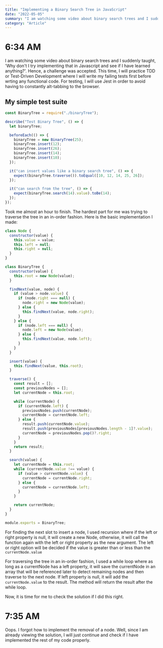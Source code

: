```yaml
---
title: "Implementing a Binary Search Tree in JavaScript"
date: "2022-05-05"
summary: "I am watching some video about binary search trees and I suddenly taught, 'Why don't I try implementing that in Javascript and see if I have learned anything?'. Hence, a challenge was accepted. This time, I will practice TDD or Test-Driven Development where I will write my failing tests first before wrting any functional code. For testing, I will use Jest in order to avoid having to constantly alt-tabbing to the browser."
category: "Article"
---
```


# 6:34 AM

I am watching some video about binary search trees and I suddenly taught, 'Why don't I try implementing that in Javascript and see if I have learned anything?'. Hence, a challenge was accepted. This time, I will practice TDD or Test-Driven Development where I will write my failing tests first before wrting any functional code. For testing, I will use Jest in order to avoid having to constantly alt-tabbing to the browser.

## My simple test suite

```javascript
const BinaryTree = require("./binaryTree");

describe("Test Binary Tree", () => {
  let binaryTree;

  beforeEach(() => {
    binaryTree = new BinaryTree(25);
    binaryTree.insert(12);
    binaryTree.insert(26);
    binaryTree.insert(14);
    binaryTree.insert(10);
  });

  it("can insert values like a binary search tree", () => {
    expect(binaryTree.traverse()).toEqual([10, 12, 14, 25, 26]);
  });

  it("can search from the tree", () => {
    expect(binaryTree.search(14).value).toBe(14);
  });
});
```

Took me almost an hour to finish. The hardest part for me was trying to traverse the tree in an in-order fashion. Here is the basic implementation I made:

```javascript
class Node {
  constructor(value) {
    this.value = value;
    this.left = null;
    this.right = null;
  }
}

class BinaryTree {
  constructor(value) {
    this.root = new Node(value);
  }

  findNext(value, node) {
    if (value > node.value) {
      if (node.right === null) {
        node.right = new Node(value);
      } else {
        this.findNext(value, node.right);
      }
    } else {
      if (node.left === null) {
        node.left = new Node(value);
      } else {
        this.findNext(value, node.left);
      }
    }
  }

  insert(value) {
    this.findNext(value, this.root);
  }

  traverse() {
    const result = [];
    const previousNodes = [];
    let currentNode = this.root;

    while (currentNode) {
      if (currentNode.left) {
        previousNodes.push(currentNode);
        currentNode = currentNode.left;
      } else {
        result.push(currentNode.value);
        result.push(previousNodes[previousNodes.length - 1]?.value);
        currentNode = previousNodes.pop()?.right;
      }
    }
    return result;
  }

  search(value) {
    let currentNode = this.root;
    while (currentNode.value !== value) {
      if (value > currentNode.value) {
        currentNode = currentNode.right;
      } else {
        currentNode = currentNode.left;
      }
    }

    return currentNode;
  }
}

module.exports = BinaryTree;
```

For finding the next slot to insert a node, I used recursion where if the left or right property is null, it will create a new Node, otherwise, it will call the function again with the left or right property as the new argument. The left or right option will be decided if the value is greater than or less than the `currentNode.value`

For traversing the tree in an in-order fashion, I used a while loop where as long as a currentNode has a left property, it will save the currentNode in an array that will be referenced later to detect remaining nodes and then traverse to the next node. If left property is null, it will add the `currentNode.value` to the result. The method will return the result after the while loop.

Now, it is time for me to check the solution if I did this right.

# 7:35 AM

Oops. I forgot how to implement the removal of a node. Well, since I am already viewing the solution, I will just continue and check if I have implemented the rest of my code properly. 